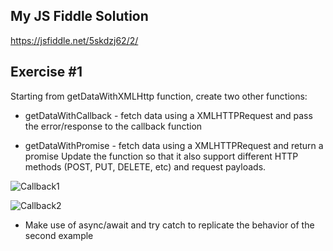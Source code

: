 ## My JS Fiddle Solution

https://jsfiddle.net/5skdzj62/2/

## Exercise #1

Starting from getDataWithXMLHttp function, create two other functions:

- getDataWithCallback - fetch data using a XMLHTTPRequest and pass the error/response to the
  callback function

- getDataWithPromise - fetch data using a XMLHTTPRequest and return a promise
  Update the function so that it also support different HTTP methods (POST, PUT, DELETE, etc) and
  request payloads.

![Callback1](https://dev.azure.com/wantsome-frontend/00634567-5f81-401d-a661-c1a7795e76d8/_apis/git/repositories/7faba5bc-177a-435a-bd80-606d20efe93c/Items?path=%2F.attachments%2Fimage-6819d767-db19-45d7-8d54-e73b58257987.png&download=false&resolveLfs=true&%24format=octetStream&api-version=5.0-preview.1&sanitize=true&versionDescriptor.version=wikiMaster)

![Callback2](https://dev.azure.com/wantsome-frontend/00634567-5f81-401d-a661-c1a7795e76d8/_apis/git/repositories/7faba5bc-177a-435a-bd80-606d20efe93c/Items?path=%2F.attachments%2Fimage-2dbf4a25-35d2-44d3-9823-7fdabea17654.png&download=false&resolveLfs=true&%24format=octetStream&api-version=5.0-preview.1&sanitize=true&versionDescriptor.version=wikiMaster)

- Make use of async/await and try catch to replicate the behavior of the second example
